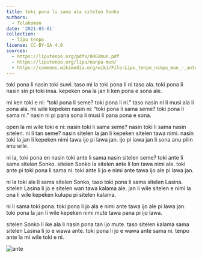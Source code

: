 ```yaml
---
title: toki pona li sama ala sitelen Sonko
authors:
  - Telakoman
date: '2021-03-01'
collection:
  - lipu tenpo
license: CC-BY-SA 4.0
sources:
  - https://liputenpo.org/pdfs/0002mun.pdf
  - https://liputenpo.org/lipu/nanpa-mun/
  - https://commons.wikimedia.org/wiki/File:Lipu_tenpo_nanpa_mun_-_ante.png
---
```


toki pona li nasin toki suwi. taso mi la toki pona li ni taso ala. toki pona li nasin sin pi toki insa. kepeken ona la jan li ken pona e sona ale.

mi ken toki e ni: “toki pona li seme? toki pona li ni.” taso nasin ni li musi ala li pona ala. mi wile kepeken nasin ni: “toki pona li sama seme? toki pona li sama ni.” nasin ni pi pana sona li musi li pana pona e sona.

open la mi wile toki e ni: nasin toki li sama seme? nasin toki li sama nasin sitelen. ni li tan seme? nasin sitelen la jan li kepeken sitelen tawa nimi. nasin toki la jan li kepeken nimi tawa ijo pi lawa jan. ijo pi lawa jan li sona anu pilin anu wile.

ni la, toki pona en nasin toki ante li sama nasin sitelen seme? toki ante li sama sitelen Sonko. sitelen Sonko la sitelen ante li lon tawa nimi ale. toki ante pi toki pona li sama ni. toki ante li jo e nimi ante tawa ijo ale pi lawa jan.

ni la toki ale li sama sitelen Sonko, taso toki pona li sama sitelen Lasina. sitelen Lasina li jo e sitelen wan tawa kalama ale. jan li wile sitelen e nimi la ona li wile kepeken kulupu pi sitelen kalama.

ni li sama toki pona. toki pona li jo ala e nimi ante tawa ijo ale pi lawa jan. toki pona la jan li wile kepeken nimi mute tawa pana pi ijo lawa.

sitelen Sonko li ike ala li nasin pona tan ijo mute. taso sitelen kalama sama sitelen Lasina li jo e wawa ante. toki pona li jo e wawa ante sama ni. tenpo ante la mi wile toki e ni.

![ante](https://upload.wikimedia.org/wikipedia/commons/5/51/Lipu_tenpo_nanpa_mun_-_ante.png)